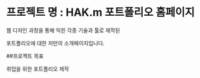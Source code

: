 # 프로젝트 명 : HAK.m 포트폴리오 홈페이지
웹 디자인 과정을 통해 익힌 각종 기술과 툴로 제작된

포트폴리오에 대한 저만의 소개페이지입니다.

##프로젝트 목표

취업을 위한 포트폴리오 제작
